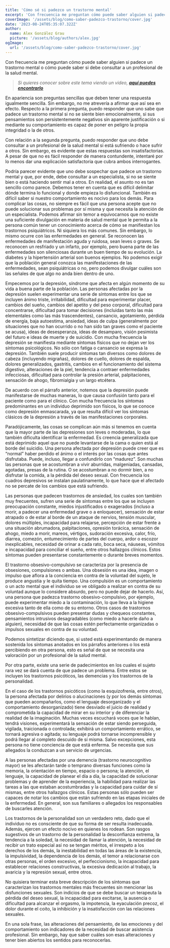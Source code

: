 ```yaml
---
title: 'Cómo sé si padezco un trastorno mental'
excerpt: 'Con frecuencia me preguntan cómo puede saber alguien si padece un trastorno mental o cómo puede saber si debe consultar a un profesional de la salud mental. [...] Podría parecer evidente que uno debe sospechar que padece un trastorno mental y que, por ende, debe consultar a un especialista, si no se siente bien o está haciendo sentir mal a otros.'
coverImage: '/assets/blog/como-saber-padezco-trastorno/cover.jpg'
date: '2023-08-24T05:35:07.322Z'
author:
  name: Alex González Grau
  picture: '/assets/blog/authors/alex.jpg'
ogImage:
  url: '/assets/blog/como-saber-padezco-trastorno/cover.jpg'
---
```


Con frecuencia me preguntan cómo puede saber alguien si padece un trastorno mental o cómo puede saber si debe consultar a un profesional de la salud mental.

>*Si quieres conocer sobre este tema viendo un video, [**aquí puedes encontrarlo**](https://youtu.be/JJJQqoXjUiM?si=TdxyEiknUhGtjw9M)*

En apariencia son preguntas sencillas que deben tener una respuesta igualmente sencilla. Sin embargo, no me atrevería a afirmar que así sea en efecto. Respecto a la primera pregunta, puedo responder que uno sabe que padece un trastorno mental si no se siente bien emocionalmente, si sus pensamientos son persistentemente negativos sin aparente justificación o si mediante su comportamiento es capaz de poner en peligro la propia integridad o la de otros.

Con relación a la segunda pregunta, puedo responder que uno debe consultar a un profesional de la salud mental si está sufriendo o hace sufrir a otros. Sin embargo, es evidente que estas respuestas son insatisfactorias. A pesar de que no es fácil responder de manera contundente, intentaré por lo menos dar una explicación satisfactoria que cubra ambos interrogantes.

Podría parecer evidente que uno debe sospechar que padece un trastorno mental y que, por ende, debe consultar a un especialista, si no se siente bien o está haciendo sentir mal a otros. En realidad, el asunto no es tan sencillo como parece. Debemos tener en cuenta que es difícil delimitar dónde termina lo funcional y donde empieza lo disfuncional. También es difícil saber si nuestro comportamiento es nocivo para los demás. Para complicar las cosas, no siempre es fácil que una persona acepte que no puede solucionar sus problemas por sí misma y que necesita la atención de un especialista. Podemos afirmar sin temor a equivocarnos que no existe una suficiente divulgación en materia de salud mental que le permita a la persona común tener un conocimiento acerca de cómo se manifiestan los trastornos psiquiátricos. Ni siquiera los más comunes. Sin embargo, lo mismo ocurre con las enfermedades en general. Se reconocen las enfermedades de manifestación aguda y ruidosa, sean leves o graves. Se reconocen un resfriado y un infarto, por ejemplo, pero buena parte de las enfermedades son silenciosas durante un buen tiempo de su evolución. La diabetes y la hipertensión arterial son buenos ejemplos. No podemos exigir que la población general conozca las manifestaciones de las enfermedades, sean psiquiátricas o no, pero podemos divulgar cuáles son las señales de que algo no anda bien dentro de uno.

Empecemos por la depresión, síndrome que afecta en algún momento de su vida a buena parte de la población. Las personas afectadas por la depresión suelen experimentar una serie de síntomas entre los que se incluyen ánimo triste, irritabilidad, dificultad para experimentar placer, cambios del sueño, cambios del apetito y del peso corporal, dificultad para concentrarse, dificultad para tomar decisiones (incluidas tanto las más elementales como las más trascendentes), cansancio, agotamiento, pérdida de energía, baja autoestima, ansiedad, ideas de culpa (generalmente por situaciones que no han ocurrido o no han sido tan graves como el paciente se acusa), ideas de desesperanza, ideas de desamparo, visión pesimista del futuro e ideas de muerte y de suicidio. Con mucha frecuencia la depresión se manifiesta mediante síntomas físicos que no dejan ver los síntomas psicológicos. No sólo con fatiga o cansancio se expresa la depresión. También suele producir síntomas tan diversos como dolores de cabeza (incluyendo migrañas), dolores de cuello, dolores de espalda, dolores generalizados, gastritis, cambios en el funcionamiento del sistema digestivo, alteraciones de la piel, tendencia a contraer enfermedades infecciosas, dificultad para controlar la presión arterial, palpitaciones, sensación de ahogo, fibromialgia y un largo etcétera.

De acuerdo con el párrafo anterior, notemos que la depresión puede manifestarse de muchas maneras, lo que causa confusión tanto para el paciente como para el clínico. Con mucha frecuencia los síntomas predominantes en un individuo deprimido son físicos, lo que se conoce como depresión enmascarada, ya que resulta difícil ver los síntomas clásicos de la depresión a través de las manifestaciones corporales.

Paradójicamente, las cosas se complican aún más si tenemos en cuenta que la mayor parte de las depresiones son leves o moderadas, lo que también dificulta identificar la enfermedad. Es creencia generalizada que está deprimido aquel que no puede levantarse de la cama o quien está al borde del suicidio. Una persona afectada por depresión puede creer que es “normal” haber perdido el ánimo o el interés por las cosas que antes disfrutaba. Puede, incluso, llegar a confundirlo con “madurez”. Son muchas las personas que se acostumbran a vivir aburridas, malgeniadas, cansadas, agotadas, presas de la rutina. O se acostumbran a no dormir bien, a no disfrutar la comida, a la pérdida del deseo sexual. Con frecuencia los cuadros depresivos se instalan paulatinamente, lo que hace que el afectado no se percate de los cambios que está sufriendo.

Las personas que padecen trastornos de ansiedad, los cuales son también muy frecuentes, sufren una serie de síntomas entre los que se incluyen preocupación constante, miedos injustificados o exagerados (incluso a morir, a padecer una enfermedad grave o a enloquecer), sensación de estar atrapado o de estar al borde de un ataque de nervios, tensión muscular, dolores múltiples, incapacidad para relajarse, percepción de estar frente a una situación abrumadora, palpitaciones, opresión torácica, sensación de ahogo, miedo a morir, mareos, vértigos, sudoración excesiva, calor, frío, diarrea, comezón, entumecimiento de partes del cuerpo, ardor o escozor inexplicables, necesidad de orinar a cada rato, boca seca, náuseas, vómitos e incapacidad para conciliar el sueño, entre otros hallazgos clínicos. Estos síntomas pueden presentarse constantemente o durante breves momentos.

El trastorno obsesivo-compulsivo se caracteriza por la presencia de obsesiones, compulsiones o ambas. Una obsesión es una idea, imagen o impulso que aflora a la conciencia en contra de la voluntad del sujeto, le produce angustia y le quita tiempo. Una compulsión es un comportamiento o un acto mental que el individuo se ve obligado a realizar en contra de su voluntad aunque lo considere absurdo, pero no puede dejar de hacerlo. Así, una persona que padezca trastorno obsesivo-compulsivo, por ejemplo, puede experimentar miedo a la contaminación, lo que lleva a la higiene excesiva tanto de ella como de su entorno. Otros casos de trastornos obsesivo-compulsivos pueden presentar dudas y chequeos constantes, pensamientos intrusivos desagradables (como miedo a hacerle daño a alguien), necesidad de que las cosas estén perfectamente organizadas o impulsos sexuales en contra de su voluntad.

Podemos sintetizar diciendo que, si usted está experimentando de manera sostenida los síntomas anotados en los párrafos anteriores o los está percibiendo en otra persona, esto es señal de que se necesita una valoración por un profesional de la salud mental.

Por otra parte, existe una serie de padecimientos en los cuales el sujeto rara vez se dará cuenta de que padece un problema. Entre estos se incluyen los trastornos psicóticos, las demencias y los trastornos de la personalidad.

En el caso de los trastornos psicóticos (como la esquizofrenia, entre otros), la persona afectada por delirios o alucinaciones (y por los demás síntomas que pueden acompañarlos, como el lenguaje desorganizado y el comportamiento desorganizado) tiene desviado el juicio de realidad y comprometida la capacidad de mirar en su interior y de diferenciar la realidad de la imaginación. Muchas veces escuchará voces que le hablan, tendrá visiones, experimentará la sensación de estar siendo perseguida, vigilada, traicionada o controlada; exhibirá un comportamiento errático, se tornará agresiva o agitada; su lenguaje podrá tornarse incomprensible y podrá llegar al completo descuido de sí misma. Salvo excepciones, esta persona no tiene conciencia de que está enferma. Se necesita que sus allegados la conduzcan a un servicio de urgencias.

A las personas afectadas por una demencia (trastorno neurocognitivo mayor) se les afectarán tarde o temprano diversas funciones como la memoria, la orientación en tiempo, espacio o persona; la atención, el lenguaje, la capacidad de planear el día a día, la capacidad de solucionar problemas y de aprender de la experiencia, la habilidad para realizar las tareas a las que estaban acostumbradas y la capacidad para cuidar de sí mismas, entre otros hallazgos clínicos. Estas personas sólo pueden ser capaces de notar los cambios que están sufriendo en las etapas iniciales de la enfermedad. En general, son sus familiares o allegados los responsables de buscarles atención.

Los trastornos de la personalidad son un verdadero reto, dado que el individuo no es consciente de que su forma de ser resulta inadecuada. Además, ejercen un efecto nocivo en quienes los rodean. Son rasgos sugestivos de un trastorno de la personalidad la desconfianza extrema, la tendencia a la soledad, la necesidad de llamar la atención, la necesidad de recibir un trato especial así no se tengan méritos, el irrespeto a los derechos de los demás, la inestabilidad en todas las áreas de la existencia, la impulsividad, la dependencia de los demás, el temor a relacionarse con otras personas, el orden excesivo, el perfeccionismo, la incapacidad para establecer relaciones constructivas, la excesiva dedicación al trabajo, la avaricia y la represión sexual, entre otros.

No quisiera terminar esta breve descripción de los síntomas que caracterizan los trastornos mentales más frecuentes sin mencionar las disfunciones sexuales. Son indicios de que se debe buscar un terapeuta la pérdida del deseo sexual, la incapacidad para excitarse, la ausencia o dificultad para alcanzar el orgasmo, la impotencia, la eyaculación precoz, el dolor durante el coito, la inhibición y la insatisfacción con las relaciones sexuales.

En una sola frase, las alteraciones del pensamiento, de las emociones y del comportamiento son indicadores de la necesidad de buscar asistencia profesional. Sin embargo, hay que saber cuáles son esas alteraciones y tener bien abiertos los sentidos para reconocerlas.
